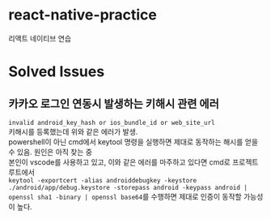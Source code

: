 # react-native-practice
리액트 네이티브 연습

# Solved Issues

## 카카오 로그인 연동시 발생하는 키해시 관련 에러 
`invalid android_key_hash or ios_bundle_id or web_site_url`  
키해시를 등록했는데 위와 같은 에러가 발생.  
powershell이 아닌 cmd에서 keytool 명령을 실행하면 제대로 동작하는 해시를 얻을 수 있음. 원인은 아직 찾는 중  
본인이 vscode를 사용하고 있고, 이와 같은 에러를 마주하고 있다면 cmd로 프로젝트 루트에서  
`keytool -exportcert -alias androiddebugkey -keystore ./android/app/debug.keystore -storepass android -keypass android | openssl sha1 -binary | openssl base64`를 수행하면 제대로 인증이 동작할 가능성이 높다.
